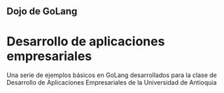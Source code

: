 ## Dojo de GoLang
# Desarrollo de aplicaciones empresariales

Una serie de ejemplos básicos en GoLang desarrollados para la clase de Desarrollo de Aplicaciones Empresariales de la Universidad de Antioquia
